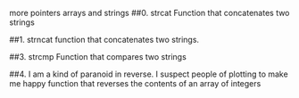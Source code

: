 more pointers arrays and strings
##0. strcat
Function that concatenates two strings

##1. strncat
function that concatenates two strings.

##3. strcmp
Function that compares two strings

##4. I am a kind of paranoid in reverse. I suspect people of plotting to make me happy
function that reverses the contents of  an array of integers

